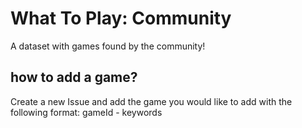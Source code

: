 # What To Play: Community
A dataset with games found by the community!

## how to add a game?
Create a new Issue and add the game you would like to add with the following format:
gameId - keywords
